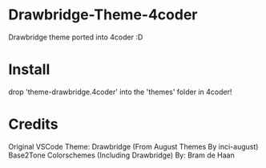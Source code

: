 # Drawbridge-Theme-4coder
Drawbridge theme ported into 4coder :D

# Install
drop 'theme-drawbridge.4coder' into the 'themes' folder in 4coder!

# Credits
Original VSCode Theme: Drawbridge (From August Themes By inci-august)
Base2Tone Colorschemes (Including Drawbridge) By: Bram de Haan 
